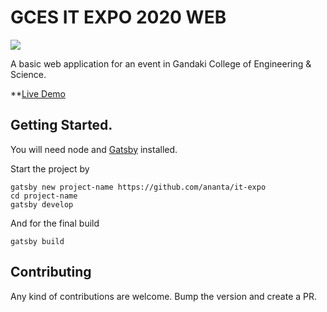 # GCES IT EXPO 2020 WEB

![](https://img.shields.io/badge/License-MIT-orange.svg)

A basic web application for an event in Gandaki College of Engineering & Science.

\*\*[Live Demo](https://itexpo.netlify.com)

## Getting Started.

You will need node and [Gatsby](https://www.gatsbyjs.org/tutorial/part-zero/) installed.

Start the project by

```
gatsby new project-name https://github.com/ananta/it-expo
cd project-name
gatsby develop
```

And for the final build

```
gatsby build
```

## Contributing

Any kind of contributions are welcome. Bump the version and create a PR.
